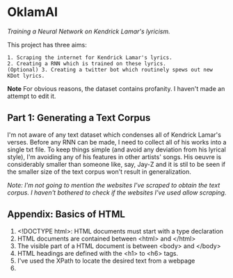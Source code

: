 # **OklamAI**
_Training a Neural Network on Kendrick Lamar's lyricism._

This project has three aims:

    1. Scraping the internet for Kendrick Lamar's lyrics. 
    2. Creating a RNN which is trained on these lyrics.
    (Optional) 3. Creating a twitter bot which routinely spews out new KDot lyrics.


**Note** For obvious reasons, the dataset contains profanity. I haven't made an attempt to edit it. 



## **Part 1: Generating a Text Corpus**
I'm not aware of any text dataset which condenses all of Kendrick Lamar's verses. Before any RNN can be made, I need to collect all of his works into a single txt file. To keep things simple (and avoid any deviation from his lyrical style), I'm avoiding any of his features in other artists' songs. His oeuvre is considerably smaller than someone like, say, Jay-Z and it is stil to be seen if the smaller size of the text corpus won't result in generalization. 

_Note: I'm not going to mention the websites I've scraped to obtain the text corpus. I haven't bothered to check if the websites I've used allow scraping._



## **Appendix: Basics of HTML**

1. \<!DOCTYPE html\>: HTML documents must start with a type declaration
2. HTML documents are contained between \<html\> and \</html\> 
3. The visible part of a HTML document is between \<body\> and \</body\>
4. HTML headings are defined with the \<h1\> to \<h6\> tags. 
5. I've used  the XPath to locate the desired text from a webpage
6. 


